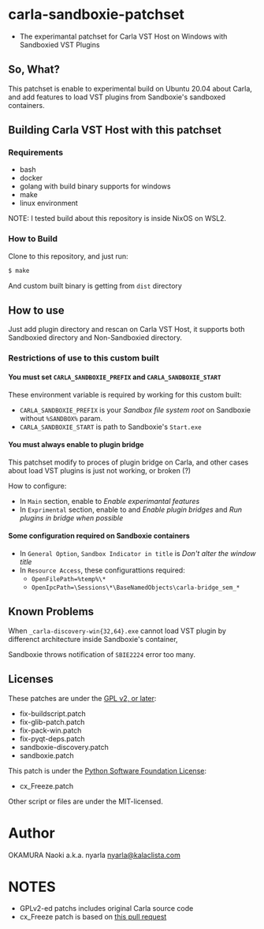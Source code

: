# carla-sandboxie-patchset

- The experimantal patchset for Carla VST Host on Windows with Sandboxied VST Plugins

## So, What?

This patchset is enable to experimental build on Ubuntu 20.04 about Carla,
and add features to load VST plugins from Sandboxie's sandboxed containers.

## Building Carla VST Host with this patchset

### Requirements

- bash
- docker
- golang with build binary supports for windows
- make
- linux environment

NOTE: I tested build about this repository is inside NixOS on WSL2.

### How to Build

Clone to this repository, and just run:

```bash
$ make
```

And custom built binary is getting from `dist` directory

## How to use

Just add plugin directory and rescan on Carla VST Host,
it supports both Sandboxied directory and Non-Sandboxied directory.

### Restrictions of use to this custom built

#### You must set `CARLA_SANDBOXIE_PREFIX` and `CARLA_SANDBOXIE_START`

These environment variable is required by working for this custom built:

- `CARLA_SANDBOXIE_PREFIX` is your _Sandbox file system root_ on Sandboxie without `%SANDBOX%` param.
- `CARLA_SANDBOXIE_START` is path to Sandboxie's `Start.exe`

#### You must always enable to plugin bridge

This patchset modify to proces of plugin bridge on Carla,
and other cases about load VST plugins is just not working, or broken (?)

How to configure:

- In `Main` section, enable to _Enable experimantal features_
- In `Exprimental` section, enable to and _Enable plugin bridges_ and _Run plugins in bridge when possible_

#### Some configuration required on Sandboxie containers

- In `General Option`, `Sandbox Indicator in title` is _Don't alter the window title_
- In `Resource Access`, these configurattions required:
  - `OpenFilePath=%temp%\*`
  - `OpenIpcPath=\Sessions\*\BaseNamedObjects\carla-bridge_sem_*`

## Known Problems

When `_carla-discovery-win{32,64}.exe` cannot load VST plugin by differenct architecture inside Sandboxie's container,

Sandboxie throws notification of `SBIE2224` error too many.

## Licenses

These patches are under the [GPL v2, or later](https://www.gnu.org/licenses/old-licenses/gpl-2.0.txt):

- fix-buildscript.patch
- fix-glib-patch.patch
- fix-pack-win.patch
- fix-pyqt-deps.patch
- sandboxie-discovery.patch
- sandboxie.patch

This patch is under the [Python Software Foundation License](https://docs.python.org/3/license.html):

- cx_Freeze.patch

Other script or files are under the MIT-licensed.

# Author

OKAMURA Naoki a.k.a. nyarla <nyarla@kalaclista.com>

# NOTES

- GPLv2-ed patchs includes original Carla source code
- cx_Freeze patch is based on [this pull request](https://github.com/marcelotduarte/cx_Freeze/pull/545)

